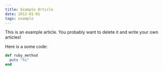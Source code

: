 ```yaml
---
title: Example Article
date: 2012-01-01
tags: example
---
```


This is an example article. You probably want to delete it and write your own articles!

Here is a some code:

```ruby
def ruby_method
  puts "hi"
end
```
